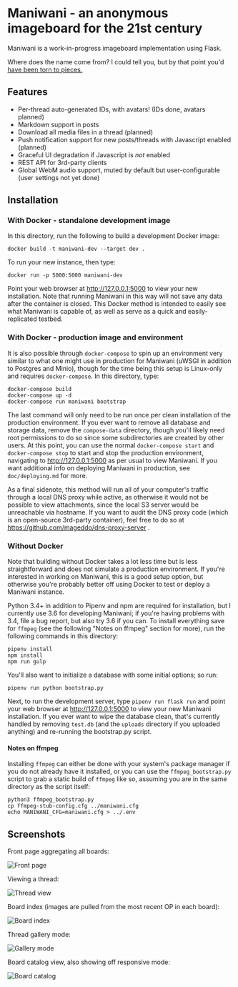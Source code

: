 Maniwani - an anonymous imageboard for the 21st century
=======================================================

Maniwani is a work-in-progress imageboard implementation using Flask.

Where does the name come from? I could tell you, but by that point
you'd [have been torn to pieces.](https://wikipedia.org/wiki/Katanagatari)


Features
--------

* Per-thread auto-generated IDs, with avatars! (IDs done, avatars planned)
* Markdown support in posts
* Download all media files in a thread (planned)
* Push notification support for new posts/threads with Javascript enabled (planned)
* Graceful UI degradation if Javascript is *not* enabled
* REST API for 3rd-party clients
* Global WebM audio support, muted by default but user-configurable (user settings not yet done)


Installation
------------

### With Docker - standalone development image

In this directory, run the following to build a development Docker image:

	docker build -t maniwani-dev --target dev .
	
To run your new instance, then type:

	docker run -p 5000:5000 maniwani-dev
	
Point your web browser at http://127.0.0.1:5000 to view your new installation. Note
that running Maniwani in this way will not save any data after the container is closed.
This Docker method is intended to easily see what Maniwani is capable of, as well as
serve as a quick and easily-replicated testbed.

### With Docker - production image and environment

It is also possible through `docker-compose` to spin up an environment very similar
to what one might use in production for Maniwani (uWSGI in addition to Postgres
and Minio), though for the time being this setup is Linux-only and requires `docker-compose`.
In this directory, type:

	docker-compose build
	docker-compose up -d
	docker-compose run maniwani bootstrap
	
The last command will only need to be run once per clean installation of the production
environment. If you ever want to remove all database and storage data, remove the
`compose-data` directory, though you'll likely need root permissions to do so since
some subdirectories are created by other users. At this point, you can use the normal
`docker-compose start` and `docker-compose stop` to start and stop the production
environment, navigating to http://127.0.0.1:5000 as per usual to view Maniwani. If you
want additional info on deploying Maniwani in production, see `doc/deploying.md` for more.

As a final sidenote, this method will run all of your computer's traffic through
a local DNS proxy while active, as otherwise it would not be possible to view
attachments, since the local S3 server would be unreachable via hostname. If
you want to audit the DNS proxy code (which is an open-source 3rd-party container),
feel free to do so at https://github.com/mageddo/dns-proxy-server .

### Without Docker

Note that building without Docker takes a lot less time but is less straightforward and does
not simulate a production environment. If you're interested in working on Maniwani, this is
a good setup option, but otherwise you're probably better off using Docker to test or deploy
a Maniwani instance.

Python 3.4+ in addition to Pipenv and npm are required for installation, but I currently use 3.6
for developing Maniwani; if you're having problems with 3.4, file a bug report, but also
try 3.6 if you can. To install everything save for `ffmpeg` (see the following "Notes on ffmpeg"
section for more), run the following commands in this directory:

	pipenv install
	npm install
	npm run gulp
	
You'll also want to initialize a database with some initial options; so run:

	pipenv run python bootstrap.py
	
Next, to run the development server, type `pipenv run flask run` and point your web browser at
http://127.0.0.1:5000 to view your new Maniwani installation. If you ever want to wipe the database
clean, that's currently handled by removing `test.db` (and the `uploads` directory if you uploaded
anything) and re-running the bootstrap.py script.

#### Notes on ffmpeg

Installing `ffmpeg` can either be done with your system's package manager if you
do not already have it installed, or you can use the `ffmpeg_bootstrap.py` script
to grab a static build of `ffmpeg` like so, assuming you are in the same directory
as the script itself:

	python3 ffmpeg_bootstrap.py
	cp ffmpeg-stub-config.cfg ../maniwani.cfg
	echo MANIWANI_CFG=maniwani.cfg > ../.env


Screenshots
-----------

Front page aggregating all boards:

![Front page](https://i.imgur.com/qCx2Jn9h.png)

Viewing a thread:

![Thread view](https://i.imgur.com/DT0DCWeh.png)

Board index (images are pulled from the most recent OP in each board):

![Board index](https://i.imgur.com/zmgUG8nh.png)

Thread gallery mode:

![Gallery mode](https://i.imgur.com/sG1fzJbh.png)

Board catalog view, also showing off responsive mode:

![Board catalog](https://i.imgur.com/oskEajch.jpg)







